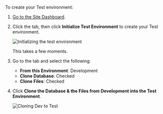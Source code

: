 To create your Test environment:

1. [Go to the Site Dashboard](/guides/account-mgmt/workspace-sites-teams/sites#site-dashboard).
1. Click the <Icon icon="equalizer" text="Test"/> tab, then click **Initialize Test Environment** to create your Test environment.

   ![Initializing the test environment](images/test-initialize.png)

   This takes a few moments.

1. Go to the <Icon icon="server" text="Database / Files"/> tab and select the following:
   - **From this Environment**: Development
   - **Clone Database**: Checked
   - **Clone Files**: Checked

1. Click **Clone the Database & the Files from Development into the Test Environment**.

   ![Cloning Dev to Test](images/launch-clone-dev-to-test.png)
